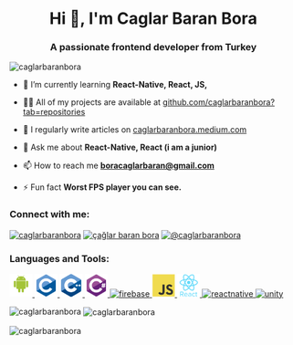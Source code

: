 <h1 align="center">Hi 👋, I'm Caglar Baran Bora</h1>
<h3 align="center">A passionate frontend developer from Turkey</h3>

<p align="left"> <img src="https://komarev.com/ghpvc/?username=caglarbaranbora&label=Profile%20views&color=0e75b6&style=flat" alt="caglarbaranbora" /> </p>

- 🌱 I’m currently learning **React-Native, React, JS,**

- 👨‍💻 All of my projects are available at [github.com/caglarbaranbora?tab=repositories](github.com/caglarbaranbora?tab=repositories)

- 📝 I regularly write articles on [caglarbaranbora.medium.com](caglarbaranbora.medium.com)

- 💬 Ask me about **React-Native, React (i am a junior)**

- 📫 How to reach me **boracaglarbaran@gmail.com**

- ⚡ Fun fact **Worst FPS player you can see.**

<h3 align="left">Connect with me:</h3>
<p align="left">
<a href="https://linkedin.com/in/caglarbaranbora" target="blank"><img align="center" src="https://raw.githubusercontent.com/rahuldkjain/github-profile-readme-generator/master/src/images/icons/Social/linked-in-alt.svg" alt="caglarbaranbora" height="30" width="40" /></a>
<a href="https://fb.com/çağlar baran bora" target="blank"><img align="center" src="https://raw.githubusercontent.com/rahuldkjain/github-profile-readme-generator/master/src/images/icons/Social/facebook.svg" alt="çağlar baran bora" height="30" width="40" /></a>
<a href="https://medium.com/@caglarbaranbora" target="blank"><img align="center" src="https://raw.githubusercontent.com/rahuldkjain/github-profile-readme-generator/master/src/images/icons/Social/medium.svg" alt="@caglarbaranbora" height="30" width="40" /></a>
</p>

<h3 align="left">Languages and Tools:</h3>
<p align="left"> <a href="https://developer.android.com" target="_blank" rel="noreferrer"> <img src="https://raw.githubusercontent.com/devicons/devicon/master/icons/android/android-original-wordmark.svg" alt="android" width="40" height="40"/> </a> <a href="https://www.cprogramming.com/" target="_blank" rel="noreferrer"> <img src="https://raw.githubusercontent.com/devicons/devicon/master/icons/c/c-original.svg" alt="c" width="40" height="40"/> </a> <a href="https://www.w3schools.com/cpp/" target="_blank" rel="noreferrer"> <img src="https://raw.githubusercontent.com/devicons/devicon/master/icons/cplusplus/cplusplus-original.svg" alt="cplusplus" width="40" height="40"/> </a> <a href="https://www.w3schools.com/cs/" target="_blank" rel="noreferrer"> <img src="https://raw.githubusercontent.com/devicons/devicon/master/icons/csharp/csharp-original.svg" alt="csharp" width="40" height="40"/> </a> <a href="https://firebase.google.com/" target="_blank" rel="noreferrer"> <img src="https://www.vectorlogo.zone/logos/firebase/firebase-icon.svg" alt="firebase" width="40" height="40"/> </a> <a href="https://developer.mozilla.org/en-US/docs/Web/JavaScript" target="_blank" rel="noreferrer"> <img src="https://raw.githubusercontent.com/devicons/devicon/master/icons/javascript/javascript-original.svg" alt="javascript" width="40" height="40"/> </a> <a href="https://reactjs.org/" target="_blank" rel="noreferrer"> <img src="https://raw.githubusercontent.com/devicons/devicon/master/icons/react/react-original-wordmark.svg" alt="react" width="40" height="40"/> </a> <a href="https://reactnative.dev/" target="_blank" rel="noreferrer"> <img src="https://reactnative.dev/img/header_logo.svg" alt="reactnative" width="40" height="40"/> </a> <a href="https://unity.com/" target="_blank" rel="noreferrer"> <img src="https://www.vectorlogo.zone/logos/unity3d/unity3d-icon.svg" alt="unity" width="40" height="40"/> </a> </p>

<p><img align="left" src="https://github-readme-stats.vercel.app/api/top-langs?username=caglarbaranbora&show_icons=true&locale=en&layout=compact" alt="caglarbaranbora" /></p>

<p>&nbsp;<img align="center" src="https://github-readme-stats.vercel.app/api?username=caglarbaranbora&show_icons=true&locale=en" alt="caglarbaranbora" /></p>

<p><img align="center" src="https://github-readme-streak-stats.herokuapp.com/?user=caglarbaranbora&" alt="caglarbaranbora" /></p>
